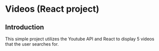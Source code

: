 # Videos (React project)

## Introduction
This simple project utilizes the Youtube API and React to display 5 videos that the user searches for.
